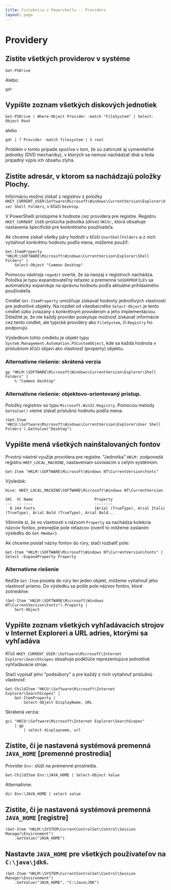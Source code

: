```yaml
---
title: Cvičebnica z Powershellu -- Providers
layout: page
---
```


Providery
=========

Zistite všetkých providerov v systéme
-------------------------------------

	Get-PSDrive

Alebo:

	gdr

Vypíšte zoznam všetkých diskových jednotiek
--------------------------------------------

	Get-PSDrive | Where-Object Provider -match "FileSystem" | Select-Object Root

alebo

	gdr | ? Provider -match filesystem | % root

Problém v tomto prípade spočíva v tom, že sú zahrnuté aj vymeniteľné jednotky
(DVD mechaniky), v ktorých sa nemusí nachádzať disk a teda prípadný výpis ich
obsahu zlyhá.

Zistite adresár, v ktorom sa nachádzajú položky Plochy.
-------------------------------------------------------

Informáciu možno získať z registrov z položky
`HKEY_CURRENT_USER\Software\Microsoft\Windows\CurrentVersion\Explorer\User Shell Folders`,
v kľúči `Desktop`.

V PowerShelli pristúpime k hodnote cez providera pre registre. Registru
`HKEY_CURRENT_USER` prislúcha jednotka (*drive*) `HKCU:`, ktorá
obsahuje nastavenia špecifické pre konkrétneho používateľa.

Ak chceme získať všetky páry hodnôt v kľúči `UserShellFolders` a z nich
vytiahnuť konkrétnu hodnotu podľa mena, môžeme použiť:

    Get-ItemProperty "HKLM:\SOFTWARE\Microsoft\Windows\CurrentVersion\Explorer\Shell Folders" | 
        Select-Object "Common Desktop"

Pomocou nástroja `regedit` overte, že sa naozaj v registroch nachádza.
Položka je typu expandovateľný reťazec a premenná `%USERPROFILE%` sa
automaticky expanduje na správnu hodnotu podľa aktuálne prihláseného
používateľa.

Cmdlet `Get-ItemProperty` umožňuje získavať hodnoty jednotlivých vlastností
pre jednotlivé objekty. Na rozdiel od všeobecného `Select-Object` je
tento cmdlet úzko zviazaný s konkrétnym providerom a jeho implementáciou.
Dôležité je, že nie každý provider poskytuje možnosť získavať informácie
cez tento cmdlet, ale typické providery ako `FileSystem`, či `Registry`
ho podporujú.

Výsledkom tohto cmdletu je objekt typu `System.Management.Automation.PSCustomObject`,
kde sa každá hodnota v príslušnom kľúči objaví ako vlastnosť (property) objektu.

### Alternatívne riešenie: skrátená verzia

    gp "HKLM:\SOFTWARE\Microsoft\Windows\CurrentVersion\Explorer\Shell Folders" | 
        % "Common Desktop"

### Alternatívne riešenie: objektovo-orientovaný prístup.

Položky registrov sú typu `Microsoft.Win32.Registry`. Pomocou metódy
`GetValue()` vieme získať príslušnú hodnotu podľa mena:

	(Get-Item 'HKCU:\Software\Microsoft\Windows\CurrentVersion\Explorer\User Shell Folders').GetValue("Desktop")

Vypíšte mená všetkých nainštalovaných fontov
---------------------------------------------
Prvotný nástrel využije providera pre registre. "Jednotka" `HKLM:`
zodpovedá registru `HKEY_LOCAL_MACHINE`, nastaveniam súvisiacim s celým
systémom.

	Get-Item "HKLM:\SOFTWARE\Microsoft\Windows NT\CurrentVersion\Fonts"

Výsledok:

    Hive: HKEY_LOCAL_MACHINE\SOFTWARE\Microsoft\Windows NT\CurrentVersion
        
    SKC  VC Name                           Property
    ---  -- ----                           --------
      0 244 Fonts                          {Arial (TrueType), Arial Italic (TrueType), Arial Bold (TrueType), Arial Bold...

Všimnite si, že vo vlastnosti s názvom `Property` sa nachádza kolekcia
názvov fontov, presnejšie pole reťazcov (overiť to môžeme zaslaním
výsledku do `Get-Member`).

Ak chceme poslať názvy fontov do rúry, stačí rozbaliť pole: 

    Get-Item "HKLM:\SOFTWARE\Microsoft\Windows NT\CurrentVersion\Fonts" | Select -ExpandProperty Property

### Alternatívne riešenie

Keďže `Get-Item` posiela do rúry len jeden objekt, môžeme vytiahnuť jeho
vlastnosť priamo. Do výsledku sa pošle pole názvov fontov, ktoré zotriedime:

	(Get-Item "HKLM:\SOFTWARE\Microsoft\Windows NT\CurrentVersion\Fonts").Property | 
	    Sort-Object

Vypíšte zoznam všetkých vyhľadávacích strojov v Internet Exploreri a URL adries, ktorými sa vyhľadáva
------------------------------------------------------------------------------------------------------
Kľúč `HKEY_CURRENT_USER:\Software\Microsoft\Internet Explorer\SearchScopes`
obsahuje podkľúče reprezentujúce jednotlivé vyhľadávacie stroje.

Stačí vypísať jeho "podsúbory" a pre každý z nich vytiahnuť príslušnú
vlastnosť:

    Get-ChildItem "HKCU:\Software\Microsoft\Internet Explorer\SearchScopes" |
        Get-ItemProperty |
            Select-Object DisplayName, URL
            
Skrátená verzia:

    gci "HKCU:\Software\Microsoft\Internet Explorer\SearchScopes"
        | gp
            | select displayname, url                  

	
Zistite, či je nastavená systémová premenná `JAVA_HOME` [premenné prostredia]
-----------------------------------------------------------------------------
Provider `Env:` slúži na premenné prostredia.

    Get-ChildItem Env:\JAVA_HOME | Select-Object Value 

Alternatívne:

	dir Env:\JAVA_HOME | select value

Zistite, či je nastavená systémová premenná `JAVA_HOME` [registre]
------------------------------------------------------------------

	(Get-Item "HKLM:\SYSTEM\CurrentControlSet\Control\Session Manager\Environment")
	    .GetValue("JAVA_HOME")

Nastavte `JAVA_HOME` pre všetkých používateľov na `C:\java\jdk6`.
----------------------------------------------------------------
 
	(Get-Item "HKLM:\SYSTEM\CurrentControlSet\Control\Session Manager\Environment")
	    .SetValue("JAVA_HOME", "C:\Java\JDK")
